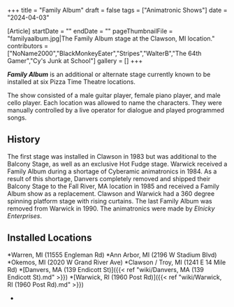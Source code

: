 +++
title = "Family Album"
draft = false
tags = ["Animatronic Shows"]
date = "2024-04-03"

[Article]
startDate = ""
endDate = ""
pageThumbnailFile = "familyaalbum.jpg|The Family Album stage at the Clawson, MI location."
contributors = ["NoName2000","BlackMonkeyEater","Stripes","WalterB","The 64th Gamer","Cy's Junk at School"]
gallery = []
+++


<b><i>Family Album</b></i> is an additional or alternate stage currently known to be installed at six Pizza Time Theatre locations.

The show consisted of a male guitar player, female piano player, and male cello player. Each location was allowed to name the characters. They were manually controlled by a live operator for dialogue and played programmed songs.

<h2> History </h2>
The first stage was installed in Clawson in 1983 but was additional to the Balcony Stage, as well as an exclusive Hot Fudge stage. Warwick received a Family Album during a shortage of Cyberamic animatronics in 1984. As a result of this shortage, Danvers completely removed and shipped their Balcony Stage to the Fall River, MA location in 1985 and received a Family Album show as a replacement. Clawson and Warwick had a 360 degree spinning platform stage with rising curtains. The last Family Album was removed from Warwick in 1990. The animatronics were made by <i>Elnicky Enterprises</i>. 

<h2> Installed Locations </h2>

*Warren, MI (11555 Engleman Rd)
*Ann Arbor, MI (2196 W Stadium Blvd)
*Okemos, MI (2020 W Grand River Ave)
*Clawson / Troy, MI (1241 E 14 Mile Rd)
*[Danvers, MA (139 Endicott St)]({{< ref "wiki/Danvers, MA (139 Endicott St).md" >}})
*[Warwick, RI (1960 Post Rd)]({{< ref "wiki/Warwick, RI (1960 Post Rd).md" >}})

*